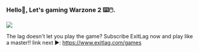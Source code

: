 ### Hello👋, Let's gaming Warzone 2  ⌨️🖱️.

![](https://media0.giphy.com/media/AtEDaK2ixP1QEtMkFm/200w.gif?cid=6c09b952upiwyli4pzczkxaokjzomk5m6xcs43xylq6vrak6&ep=v1_gifs_search&rid=200w.gif&ct=g)

The lag doesn't let you play the game? Subscribe ExitLag now and play like a master!! link next ▶️:
https://www.exitlag.com/games
